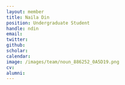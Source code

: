 ```yaml
---
layout: member
title: Naila Din
position: Undergraduate Student
handle: ndin
email:
twitter:
github:
scholar:
calendar:
image: /images/team/noun_886252_0A5D19.png
cv:
alumni: 
---
```



